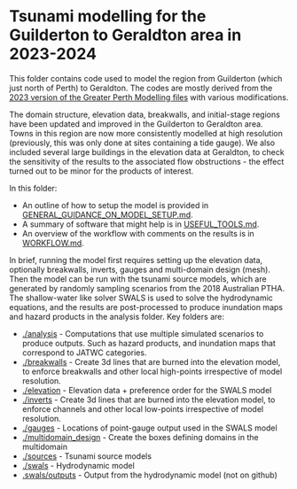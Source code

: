 # Tsunami modelling for the Guilderton to Geraldton area in 2023-2024

This folder contains code used to model the region from Guilderton (which just north of Perth) to Geraldton. The codes are mostly derived from the [2023 version of the Greater Perth Modelling files](../greater_perth_revised2023/) with various modifications. 

The domain structure, elevation data, breakwalls, and initial-stage regions have been updated and improved in the Guilderton to Geraldton area. Towns in this region are now more consistently modelled at high resolution (previously, this was only done at sites containing a tide gauge). We also included several large buildings in the elevation data at Geraldton, to check the sensitivity of the results to the associated flow obstructions - the effect turned out to be minor for the products of interest.

In this folder:
- An outline of how to setup the model is provided in [GENERAL_GUIDANCE_ON_MODEL_SETUP.md](GENERAL_GUIDANCE_ON_MODEL_SETUP.md).
- A summary of software that might help is in [USEFUL_TOOLS.md](USEFUL_TOOLS.md).
- An overview of the workflow with comments on the results is in [WORKFLOW.md](WORKFLOW.md).

In brief, running the model first requires setting up the elevation data, optionally breakwalls, inverts, gauges and multi-domain design (mesh). Then the model can be run with the tsunami source models, which are generated by randomly sampling scenarios from the 2018 Australian PTHA. The shallow-water like solver SWALS is used to solve the hydrodynamic equations, and the results are post-processed to produce inundation maps and hazard products in the analysis folder.
Key folders are:

* [./analysis](./analysis) - Computations that use multiple simulated scenarios to produce outputs. Such as hazard products, and inundation maps that correspond to JATWC categories.
* [./breakwalls](./breakwalls) - Create 3d lines that are burned into the elevation model, to enforce breakwalls and other local high-points irrespective of model resolution.
* [./elevation](./elevation) - Elevation data + preference order for the SWALS model
* [./inverts](./inverts) - Create 3d lines that are burned into the elevation model, to enforce channels and other local low-points irrespective of model resolution.
* [./gauges](./gauges) - Locations of point-gauge output used in the SWALS model
* [./multidomain_design](./multidomain_design) - Create the boxes defining domains in the multidomain
* [./sources](./sources) - Tsunami source models
* [./swals](./swals) - Hydrodynamic model
* [.swals/outputs](./swals/outputs) - Output from the hydrodynamic model (not on github)
